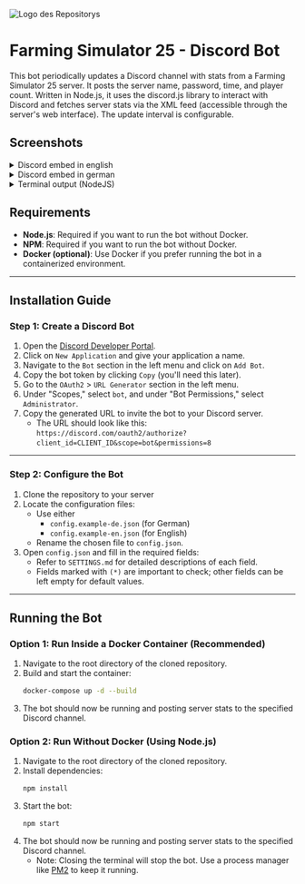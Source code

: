 
![Logo des Repositorys](https://github.com/user-attachments/assets/8e483785-5bc4-40b1-9b6c-b5c7e2cce76c)

# Farming Simulator 25 - Discord Bot

This bot periodically updates a Discord channel with stats from a Farming Simulator 25 server. 
It posts the server name, password, time, and player count. Written in Node.js, it uses the 
discord.js library to interact with Discord and fetches server stats via the XML feed 
(accessible through the server's web interface). The update interval is configurable.

## Screenshots

<details>
<summary>Discord embed in english</summary>

![discord_en.png](misc%2Fimages%2Fdiscord_en.png)

</details>

<details>
<summary>Discord embed in german</summary>

![discord_de.png](misc%2Fimages%2Fdiscord_de.png)

</details>

<details>
<summary>Terminal output (NodeJS)</summary>

![bot_terminal.png](misc%2Fimages%2Fbot_terminal.png)

</details>

## Requirements

- **Node.js**: Required if you want to run the bot without Docker.
- **NPM**: Required if you want to run the bot without Docker.
- **Docker (optional)**: Use Docker if you prefer running the bot in a containerized environment.

---

## Installation Guide

### Step 1: Create a Discord Bot

1. Open the [Discord Developer Portal](https://discord.com/developers/applications).
2. Click on `New Application` and give your application a name.
3. Navigate to the `Bot` section in the left menu and click on `Add Bot`.
4. Copy the bot token by clicking `Copy` (you'll need this later).
5. Go to the `OAuth2` > `URL Generator` section in the left menu.
6. Under "Scopes," select `bot`, and under "Bot Permissions," select `Administrator`.
7. Copy the generated URL to invite the bot to your Discord server.
   - The URL should look like this:
     `https://discord.com/oauth2/authorize?client_id=CLIENT_ID&scope=bot&permissions=8`

---

### Step 2: Configure the Bot

1. Clone the repository to your server
2. Locate the configuration files:
   - Use either 
     - `config.example-de.json` (for German) 
     - `config.example-en.json` (for English)
   - Rename the chosen file to `config.json`.
3. Open `config.json` and fill in the required fields:
   - Refer to `SETTINGS.md` for detailed descriptions of each field.
   - Fields marked with `(*)` are important to check; other fields can be left empty for default values.

---

## Running the Bot

### Option 1: Run Inside a Docker Container (Recommended)

1. Navigate to the root directory of the cloned repository.
2. Build and start the container:
   ```bash
   docker-compose up -d --build
   ```
3. The bot should now be running and posting server stats to the specified Discord channel.

### Option 2: Run Without Docker (Using Node.js)

1. Navigate to the root directory of the cloned repository.
2. Install dependencies:
   ```bash
   npm install
   ```
3. Start the bot:
   ```bash
   npm start
   ```
4. The bot should now be running and posting server stats to the specified Discord channel.
   - Note: Closing the terminal will stop the bot. Use a process manager like [PM2](https://pm2.io/) to keep it running.
